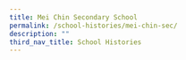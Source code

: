 ```yaml
---
title: Mei Chin Secondary School
permalink: /school-histories/mei-chin-sec/
description: ""
third_nav_title: School Histories
---
```

